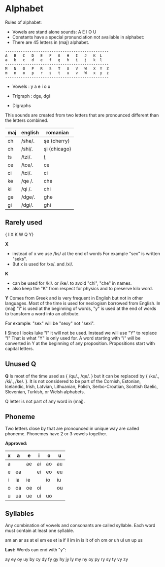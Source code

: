 # Alphabet

Rules of alphabet:

* Vowels are stand alone sounds: A E I O U
* Constants have a special pronunciation not available in alphabet:
* There are 45 letters in (maj) alphabet.

```
-----------------------------------------------
A   B   C   D   E   F   G   H   I   J   K  L
a   b   c   d   e   f   g   h   i   j   k  l
-----------------------------------------------
M   N   O   P   R   S   T   U   V   W   X  Y  Z
m   n   o   p   r   s   t   u   v   W   x  y  z
-----------------------------------------------
```

* Vowels   :  y a e i o u 
* Trigraph :  dge, dgi 

* Digraphs

This sounds are created from two letters that are pronounced different than the letters combined.

maj| english | romanian
---|---------|--------------------
ch | /she/.  | şe (cherry)
ch | /shi/.  | şi (chicago)
ts | /tzi/.  | ţ
ce | /tce/.  | ce  
ci | /tci/.  | ci
ke | /qe /.  | che
ki | /qi /.  | chi
ge | /dge/.  | ghe
gi | /dgi/.  | ghi

## Rarely used

{ I X K W Q Y}

**X** 
* instead of x we use /ks/ at the end of words For example "sex" is written "seks".
* But x is used for   /xe/. and /xi/.

**K** 
* can be used for /ki/. or /ke/. to avoid "chi", "che" in names.
* also keep the "K" from respect for physics and to preserve kilo word. 

**Y**
Comes from Greek and is very frequent in English but not in other languages. Most of the time is used for neologism borrowed from English. In (maj) "i" is used at the beginning of words, "y" is used at the end of words to transform a word into an attribute.

For example: "sex" will be "sexy" not "sexi". 

**I**
Since I looks luke "l" it will not be used. Instead we will use "Y" to replace "I" That is what "Y" is only used for. A word starting with "i" will be converted in Y at the beginning of any proposition. Propositions start with capital letters.

## Unused Q

**Q** 
Is most of the time used as { /qu/., /qe/. } but it can be replaced by { /ku/., /ki/., /ke/. }. It is not considered to be part of the Cornish, Estonian, Icelandic, Irish, Latvian, Lithuanian, Polish, Serbo-Croatian, Scottish Gaelic, Slovenian, Turkish, or Welsh alphabets. 

Q letter is not part of any word in (maj).

## Phoneme

Two letters close by that are pronounced in unique way are called phoneme. Phonemes have 2 or 3 vowels together.

**Approved:**

x |a  |e  |i  |o  |u
--|---|---|---|---|----
a |   |ae |ai |ao |au
e |ea |   |ei |eo |eu
i |ia |ie |   |io |iu
o |oa |oe |oi |   |ou
u |ua |ue |ui |uo |

## Syllables

Any combination of vowels and consonants are called syllable. Each word must contain at least one syllable.
 
 am an ar as at 
 el em es et 
 ia if il im in is it
 of oh om or
 uh ul un up us
 
**Last:** Words can end with "y":

ay ey oy uy by cy dy fy gy hy jy ly my ny oy py ry sy ty vy zy



